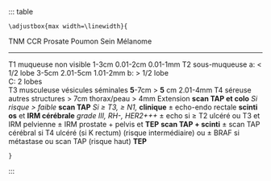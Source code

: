 ::: table
```{=latex}
\adjustbox{max width=\linewidth}{
```
  TNM         CCR                    Prosate                     Poumon                 Sein                        Mélanome
  ----------- ---------------------- --------------------------- ---------------------- --------------------------- ----------------------------------
  T1          muqueuse               non visible                 1-3cm                  0.01-2cm                    0.01-1mm
  T2          sous-muqueuse          a: \< 1/2 lobe              3-5cm                  2.01-5cm                    1.01-2mm
                                     b: \> 1/2 lobe                                                                 
                                     C: 2 lobes                                                                     
  T3          musculeuse             vésicules séminales         **5**-7cm              \> **5** cm                 2.01-4mm
  T4          séreuse                autres structures           \> 7cm                 thorax/peau                 \> 4mm
  Extension   **scan TAP et colo**   *Si risque \> faible*       **scan TAP**           *Si ≥ T3, ≥ N1,*            **clinique**
              ± echo-endo rectale    **scinti os**               et **IRM cérébrale**   *grade III, RH-, HER2+++*   ± echo si ≥ T2 ulcéré ou T3
              et IRM pelvienne       ± IRM prostate + pelvis     et **TEP**             **scan TAP + scinti**       ± scan TAP cérébral si T4 ulcéré
              (si K rectum)          (risque intermédiaire)                             ou                          ± BRAF si métastase
                                     ou scan TAP (risque haut)                          **TEP**                     

```{=latex}
}
```
:::
